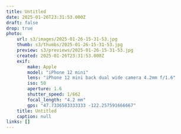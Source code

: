 ```yaml
---
title: Untitled
date: 2025-01-26T23:31:53.000Z
draft: false
drop: true
photo:
    url: s3/images/2025-01-26-15-31-53.jpg
    thumb: s3/thumbs/2025-01-26-15-31-53.jpg
    preview: s3/previews/2025-01-26-15-31-53.jpg
    created: 2025-01-26T23:31:53.000Z
    exif:
        make: Apple
        model: "iPhone 12 mini"
        lens: "iPhone 12 mini back dual wide camera 4.2mm f/1.6"
        iso: 50
        aperture: 1.6
        shutter_speed: 1/662
        focal_length: "4.2 mm"
        gps: "47.7336583333333 -122.257591666667"
    title: Untitled
    caption: null
links: []
---
```


